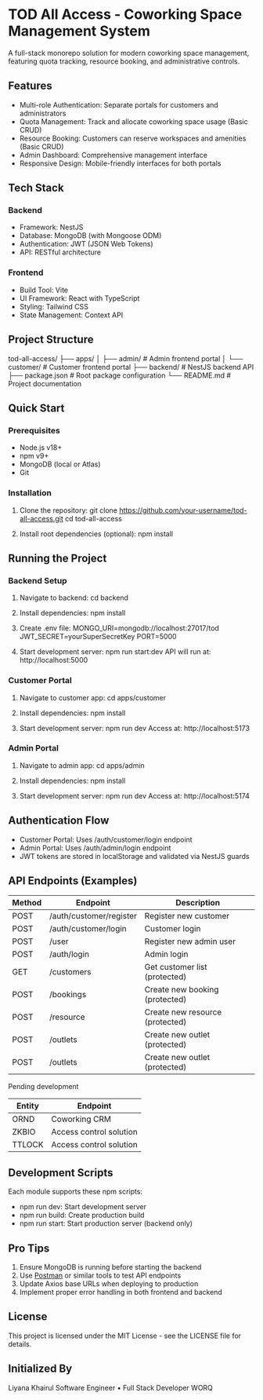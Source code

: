 # TOD All Access - Coworking Space Management System

A full-stack monorepo solution for modern coworking space management, featuring quota tracking, resource booking, and administrative controls.

## Features
- Multi-role Authentication: Separate portals for customers and administrators
- Quota Management: Track and allocate coworking space usage (Basic CRUD)
- Resource Booking: Customers can reserve workspaces and amenities (Basic CRUD)
- Admin Dashboard: Comprehensive management interface
- Responsive Design: Mobile-friendly interfaces for both portals

## Tech Stack
### Backend
- Framework: NestJS
- Database: MongoDB (with Mongoose ODM)
- Authentication: JWT (JSON Web Tokens)
- API: RESTful architecture

### Frontend
- Build Tool: Vite
- UI Framework: React with TypeScript
- Styling: Tailwind CSS
- State Management: Context API

## Project Structure
tod-all-access/
├── apps/
│   ├── admin/          # Admin frontend portal
│   └── customer/       # Customer frontend portal
├── backend/            # NestJS backend API
├── package.json        # Root package configuration
└── README.md           # Project documentation

## Quick Start
### Prerequisites
- Node.js v18+
- npm v9+
- MongoDB (local or Atlas)
- Git

### Installation
1. Clone the repository:
   git clone https://github.com/your-username/tod-all-access.git
   cd tod-all-access

2. Install root dependencies (optional):
   npm install

## Running the Project
### Backend Setup
1. Navigate to backend:
   cd backend

2. Install dependencies:
   npm install

3. Create .env file:
   MONGO_URI=mongodb://localhost:27017/tod
   JWT_SECRET=yourSuperSecretKey
   PORT=5000

4. Start development server:
   npm run start:dev
   API will run at: http://localhost:5000

### Customer Portal
1. Navigate to customer app:
   cd apps/customer

2. Install dependencies:
   npm install

3. Start development server:
   npm run dev
   Access at: http://localhost:5173

### Admin Portal
1. Navigate to admin app:
   cd apps/admin

2. Install dependencies:
   npm install

3. Start development server:
   npm run dev
   Access at: http://localhost:5174

## Authentication Flow
- Customer Portal: Uses /auth/customer/login endpoint
- Admin Portal: Uses /auth/admin/login endpoint
- JWT tokens are stored in localStorage and validated via NestJS guards

## API Endpoints (Examples)
Method | Endpoint                  | Description
-------|---------------------------|---------------------------------
POST   | /auth/customer/register   | Register new customer
POST   | /auth/customer/login      | Customer login
POST   | /user                     | Register new admin user
POST   | /auth/login               | Admin login
GET    | /customers                | Get customer list (protected)
POST   | /bookings                 | Create new booking (protected)
POST   | /resource                 | Create new resource (protected)
POST   | /outlets                  | Create new outlet (protected)
POST   | /outlets                  | Create new outlet (protected)

Pending development

Entity | Endpoint                  
-------|---------------------------|
ORND   | Coworking CRM             | 
ZKBIO  | Access control solution   | 
TTLOCK | Access control solution   | 
 

## Development Scripts
Each module supports these npm scripts:
- npm run dev: Start development server
- npm run build: Create production build
- npm run start: Start production server (backend only)

## Pro Tips
1. Ensure MongoDB is running before starting the backend
2. Use [Postman](https://worq-space.postman.co/workspace/WORQ~fdaf432e-d56d-4574-b482-0bd0e5bcfb1f/collection/44895844-50e03184-18aa-423a-a631-306f086e2ac3?action=share&creator=44895844) or similar tools to test API endpoints
3. Update Axios base URLs when deploying to production
4. Implement proper error handling in both frontend and backend

## License
This project is licensed under the MIT License - see the LICENSE file for details.

## Initialized By
Liyana Khairul
Software Engineer • Full Stack Developer
WORQ
